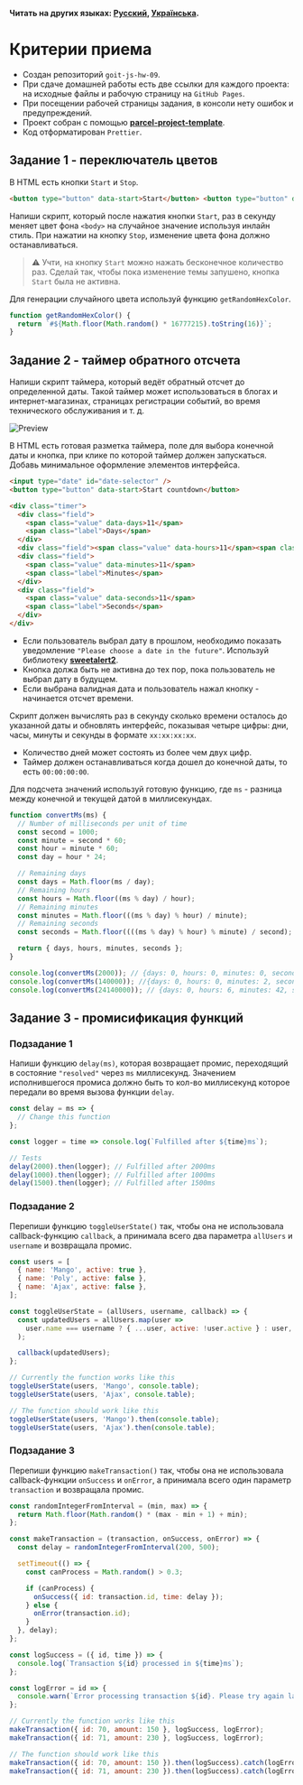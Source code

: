 **Читать на других языках: [Русский](README.md), [Українська](README.ua.md).**

# Критерии приема

- Создан репозиторий `goit-js-hw-09`.
- При сдаче домашней работы есть две ссылки для каждого проекта: на исходные файлы и рабочую
  страницу на `GitHub Pages`.
- При посещении рабочей страницы задания, в консоли нету ошибок и предупреждений.
- Проект собран с помощью
  [**parcel-project-template**](https://github.com/goitacademy/parcel-project-template).
- Код отформатирован `Prettier`.

## Задание 1 - переключатель цветов

В HTML есть кнопки `Start` и `Stop`.

```html
<button type="button" data-start>Start</button> <button type="button" data-stop>Stop</button>
```

Напиши скрипт, который после нажатия кнопки `Start`, раз в секунду меняет цвет фона `<body>` на
случайное значение используя инлайн стиль. При нажатии на кнопку `Stop`, изменение цвета фона должно
останавливаться.

> ⚠️ Учти, на кнопку `Start` можно нажать бесконечное количество раз. Сделай так, чтобы пока
> изменение темы запушено, кнопка `Start` была не активна.

Для генерации случайного цвета используй функцию `getRandomHexColor`.

```js
function getRandomHexColor() {
  return `#${Math.floor(Math.random() * 16777215).toString(16)}`;
}
```

## Задание 2 - таймер обратного отсчета

Напиши скрипт таймера, который ведёт обратный отсчет до определенной даты. Такой таймер может
использоваться в блогах и интернет-магазинах, страницах регистрации событий, во время технического
обслуживания и т. д.

![Preview](preview.gif)

В HTML есть готовая разметка таймера, поле для выбора конечной даты и кнопка, при клике по которой
таймер должен запускаться. Добавь минимальное оформление элементов интерфейса.

```html
<input type="date" id="date-selector" />
<button type="button" data-start>Start countdown</button>

<div class="timer">
  <div class="field">
    <span class="value" data-days>11</span>
    <span class="label">Days</span>
  </div>
  <div class="field"><span class="value" data-hours>11</span><span class="label">Hours</span></div>
  <div class="field">
    <span class="value" data-minutes>11</span>
    <span class="label">Minutes</span>
  </div>
  <div class="field">
    <span class="value" data-seconds>11</span>
    <span class="label">Seconds</span>
  </div>
</div>
```

- Если пользователь выбрал дату в прошлом, необходимо показать уведомление
  `"Please choose a date in the future"`. Используй библиотеку
  [**sweetalert2**](https://sweetalert2.github.io/#download).
- Кнопка должа быть не активна до тех пор, пока пользователь не выбрал дату в будущем.
- Если выбрана валидная дата и пользователь нажал кнопку - начинается отсчет времени.

Скрипт должен вычислять раз в секунду сколько времени осталось до указанной даты и обновлять
интерфейс, показывая четыре цифры: дни, часы, минуты и секунды в формате `xx:xx:xx:xx`.

- Количество дней может состоять из более чем двух цифр.
- Таймер должен останавливаться когда дошел до конечной даты, то есть `00:00:00:00`.

Для подсчета значений используй готовую функцию, где `ms` - разница между конечной и текущей датой в
миллисекундах.

```js
function convertMs(ms) {
  // Number of milliseconds per unit of time
  const second = 1000;
  const minute = second * 60;
  const hour = minute * 60;
  const day = hour * 24;

  // Remaining days
  const days = Math.floor(ms / day);
  // Remaining hours
  const hours = Math.floor((ms % day) / hour);
  // Remaining minutes
  const minutes = Math.floor(((ms % day) % hour) / minute);
  // Remaining seconds
  const seconds = Math.floor((((ms % day) % hour) % minute) / second);

  return { days, hours, minutes, seconds };
}

console.log(convertMs(2000)); // {days: 0, hours: 0, minutes: 0, seconds: 2}
console.log(convertMs(140000)); //{days: 0, hours: 0, minutes: 2, seconds: 20}
console.log(convertMs(24140000)); // {days: 0, hours: 6, minutes: 42, seconds: 20}
```

## Задание 3 - промисификация функций

### Подзадание 1

Напиши функцию `delay(ms)`, которая возвращает промис, переходящий в состояние `"resolved"` через
`ms` миллисекунд. Значением исполнившегося промиса должно быть то кол-во миллисекунд которое
передали во время вызова функции `delay`.

```js
const delay = ms => {
  // Change this function
};

const logger = time => console.log(`Fulfilled after ${time}ms`);

// Tests
delay(2000).then(logger); // Fulfilled after 2000ms
delay(1000).then(logger); // Fulfilled after 1000ms
delay(1500).then(logger); // Fulfilled after 1500ms
```

### Подзадание 2

Перепиши функцию `toggleUserState()` так, чтобы она не использовала callback-функцию `callback`, а
принимала всего два параметра `allUsers` и `username` и возвращала промис.

```js
const users = [
  { name: 'Mango', active: true },
  { name: 'Poly', active: false },
  { name: 'Ajax', active: false },
];

const toggleUserState = (allUsers, username, callback) => {
  const updatedUsers = allUsers.map(user =>
    user.name === username ? { ...user, active: !user.active } : user,
  );

  callback(updatedUsers);
};

// Currently the function works like this
toggleUserState(users, 'Mango', console.table);
toggleUserState(users, 'Ajax', console.table);

// The function should work like this
toggleUserState(users, 'Mango').then(console.table);
toggleUserState(users, 'Ajax').then(console.table);
```

### Подзадание 3

Перепиши функцию `makeTransaction()` так, чтобы она не использовала callback-функции `onSuccess` и
`onError`, а принимала всего один параметр `transaction` и возвращала промис.

```js
const randomIntegerFromInterval = (min, max) => {
  return Math.floor(Math.random() * (max - min + 1) + min);
};

const makeTransaction = (transaction, onSuccess, onError) => {
  const delay = randomIntegerFromInterval(200, 500);

  setTimeout(() => {
    const canProcess = Math.random() > 0.3;

    if (canProcess) {
      onSuccess({ id: transaction.id, time: delay });
    } else {
      onError(transaction.id);
    }
  }, delay);
};

const logSuccess = ({ id, time }) => {
  console.log(`Transaction ${id} processed in ${time}ms`);
};

const logError = id => {
  console.warn(`Error processing transaction ${id}. Please try again later.`);
};

// Currently the function works like this
makeTransaction({ id: 70, amount: 150 }, logSuccess, logError);
makeTransaction({ id: 71, amount: 230 }, logSuccess, logError);

// The function should work like this
makeTransaction({ id: 70, amount: 150 }).then(logSuccess).catch(logError);
makeTransaction({ id: 71, amount: 230 }).then(logSuccess).catch(logError);
```
